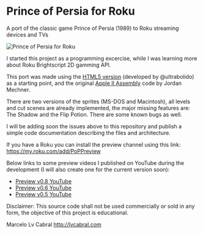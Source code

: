 # Prince of Persia for Roku
A port of the classic game Prince of Persia (1989) to Roku streaming devices and TVs

![Prince of Persia for Roku](http://lvcabral.com/images/PoP/screenshot-01.jpg)

I started this project as a programming excercise, while I was learning more about Roku Brightscript 2D gamming API.

This port was made using the [HTML5 version](https://github.com/ultrabolido/PrinceJS) (developed by @ultrabolido) as a starting point, 
and the original [Apple II Assembly](https://github.com/jmechner/Prince-of-Persia-Apple-II ) code by Jordan Mechner.

There are two versions of the sprites (MS-DOS and Macintosh), all levels and cut scenes are already implemented, the major missing features are: The Shadow and the Flip Potion. There are some known bugs as well. 

I will be adding soon the issues above to this repository and publish a simple code documentation describing the files and architecture.

If you have a Roku you can install the preview channel using this link: https://my.roku.com/add/PoPPreview

Below links to some preview videos I published on YouTube during the development (I will also create one for the current version soon):
* [Preview v0.8 YouTube](https://www.youtube.com/watch?v=4tVxNFCUSiE)
* [Preview v0.6 YouTube](https://www.youtube.com/watch?v=gYzuH9f3ADU)
* [Preview v0.5 YouTube](https://www.youtube.com/watch?v=r6B0xgb8GSE)

Disclaimer: This source code shall not be used commercially or sold in any form, the objective of this project is educational.

Marcelo Lv Cabral
http://lvcabral.com



